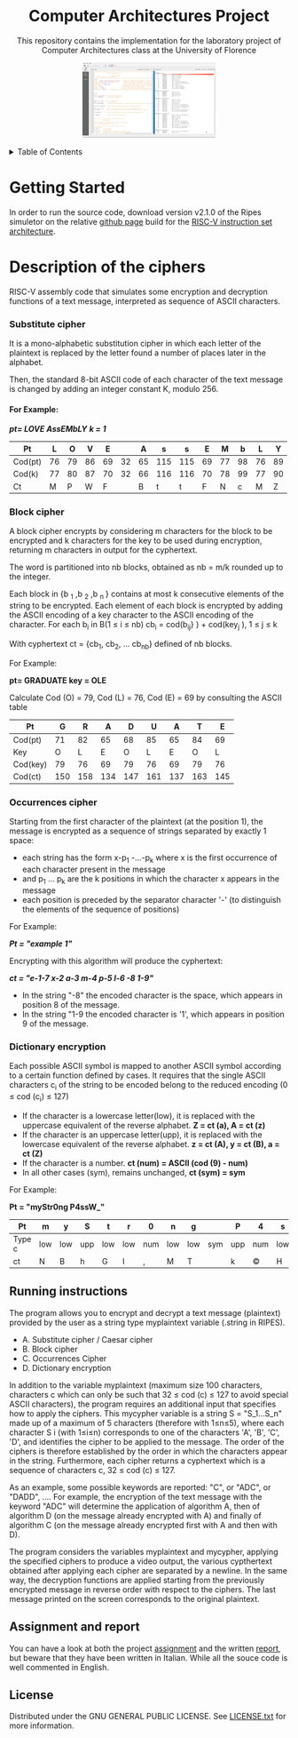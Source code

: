 <br />
<div align="center">
  <h1>Computer Architectures Project</h1>
  <p>
    This repository contains the implementation for the laboratory project of Computer Architectures class at the University of Florence
  </p>
  <p align="center">
    <img src="resources/images/animation.gif" />
</p>
</div>

<details>
  <summary>Table of Contents</summary>
  <ol>
    <li>
      <a href="#getting-started">Getting Started</a>
    </li>
    <li>
      <a href="#Description-of-the-ciphers">Description of the ciphers</a>
      <ul>
        <li><a href="#substitute-cipher">Substitute cipher</a></li>
        <li><a href="#block-cipher">Block cipher</a></li>
        <li><a href="#occurrences-cipher">Occurrences cipher</a></li>
        <li><a href="#dictionary-encryption">Dictionary encryption</a></li>
      </ul>
    </li>
    <li><a href="#running-instructions">Running instructions</a></li>
    <li><a href="#assignment-and-report">Assignment and report</a></li>
    <li><a href="#license">License</a></li>
  </ol>
</details>

# Getting Started

In order to run the source code, download version v2.1.0 of the Ripes simuletor on the relative [github page](https://github.com/mortbopet/Ripes/releases/tag/v2.1.0) build for the [RISC-V instruction set architecture](https://riscv.org/wp-content/uploads/2017/05/riscv-spec-v2.2.pdf).

# Description of the ciphers

RISC-V assembly code that simulates some encryption and decryption functions of a text message, interpreted as sequence of ASCII characters.

### Substitute cipher

It is a mono-alphabetic substitution cipher in which each letter of the plaintext is replaced by the letter found a number of places later in the alphabet.

Then, the standard 8-bit ASCII code of each character of the text message is changed by adding an integer constant K, modulo 256.

#### For Example:


***pt= LOVE AssEMbLY***
  ***k = 1***

|Pt|L|O|V|E| |A|s|s|E|M|b|L|Y|
|--|-|-|-|-|-|-|-|-|-|-|-|-|-|
|Cod(pt)|76|79|86|69|32|65|115|115|69|77|98|76|89|
|Cod(k)|77|80|87|70|32|66|116|116|70|78|99|77|90|
|Ct|M|P|W|F| |B|t|t|F|N|c|M|Z|

### Block cipher

A block cipher encrypts by considering m characters for the block to be encrypted and k characters for the key to be used during encryption, returning m  characters in output for the cyphertext.

The word is partitioned into nb blocks, obtained as nb = m/k rounded up to the integer.


<p> 
  Each block in {b <sub>1</sub> ,b <sub>2</sub> ,b <sub>n
  </sub> } contains at most k consecutive elements of the string to be encrypted. Each element of each block is encrypted by adding the ASCII encoding of a key character to the ASCII encoding of the character.
  For each b<sub>i</sub> in B(1 ≤ i ≤ nb) cb<sub>i</sub> = cod(b<sub>ij</sub>} ) + cod(key<sub>j</sub> ), 1 ≤ j ≤ k
</p> 
<p> With cyphertext ct = {cb<sub>1</sub>, cb<sub>2</sub>, ... cb<sub>nb</sub>} defined of nb blocks.
</P>

For Example:

**pt= GRADUATE  key = OLE**

Calculate Cod (O) = 79, Cod (L) = 76, Cod (E) = 69 by consulting the ASCII table

|Pt|G|R|A|D|U|A|T|E|
|--|-|-|-|-|-|-|-|-|
|Cod(pt)|71|82|65|68|85|65|84|69|
|Key|O|L|E|O|L|E|O|L|
|Cod(key)|79|76|69|79|76|69|79|76|
|Cod(ct)|150|158|134|147|161|137|163|145

### Occurrences cipher

Starting from the first character of the plaintext (at the position
1), the message is encrypted as a sequence of strings separated by exactly 1 space:
<p>
  <ul>
    <li>
      each string has the form x-p<sub>1</sub> -...-p<sub>k</sub> where x is the first occurrence of each character present in the message
    </li>
    <li> 
      and p<sub>1</sub> ... p<sub>k</sub> are the k positions in which the character x appears in the message
    </li>
  <li>
    each position is preceded by the separator character '-' (to distinguish the elements of the sequence of positions)
  </li>
  </ul>
</p>

For Example:

***Pt = "example 1"***

Encrypting with this algorithm will produce the cyphertext:

***ct = "e-1-7 x-2 a-3 m-4 p-5 l-6  -8 1-9"***

* In the string "-8" the encoded character is the space, which appears in position 8 of the message.
* In the string "1-9 the encoded character is '1', which appears in position 9 of the message.


### Dictionary encryption
<p>
Each possible ASCII symbol is mapped to another ASCII symbol according to a certain function defined by cases. It requires that the single ASCII characters c<sub>i</sub> of the string to be encoded belong to the reduced encoding (0 ≤ cod (c<sub>i</sub>) ≤ 127)
</p>

* If the character is a lowercase letter(low), it is replaced with the uppercase equivalent of the reverse alphabet. 
  **Z = ct (a), A = ct (z)**
* If the character is an uppercase letter(upp), it is replaced with the lowercase equivalent of the reverse alphabet. 
  **z = ct (A), y = ct (B), a = ct (Z)**
* If the character is a number.
  **ct (num) = ASCII (cod (9) - num)**
* In all other cases (sym), remains unchanged, 
  **ct (sym) = sym**


For Example:

**Pt = "myStr0ng P4ssW_"**

Pt|m|y|S|t|r|0|n|g| |P|4|s|s|W|_|
----|-|-|-|-|-|-|-|-|-|-|-|-|-|-|-|
Type c| low| low| upp| low| low| num| low| low| sym| upp| num| low| low| upp|sym|
ct|N|B|h|G|I|‚|M|T| |k|©|H|H|d|_|


## Running instructions

The program allows you to encrypt and decrypt a text message (plaintext) provided by the user as a string type myplaintext variable (.string in RIPES).

* A. Substitute cipher / Caesar cipher
* B. Block cipher
* C. Occurrences Cipher
* D. Dictionary encryption

In addition to the variable myplaintext (maximum size 100 characters, characters c which can only be such that 32 ≤ cod (c) ≤ 127 to avoid special ASCII characters), the program requires an additional input that specifies how to apply the ciphers. This mycypher variable is a string S = "S_1...S_n" made up of a maximum of 5 characters (therefore with 1≤n≤5), where each character S i (with 1≤i≤n) corresponds to one of the characters 'A', 'B', 'C', 'D', and identifies the cipher to be applied to the message. The order of the ciphers is therefore established by the order in which the characters appear in the string. Furthermore, each cipher returns a cyphertext which is a sequence of characters c, 32 ≤ cod (c) ≤ 127.

As an example, some possible keywords are reported: "C", or "ADC", or "DADD", .... For example, the encryption of the text message with the keyword "ADC" will determine the application of algorithm A, then of algorithm D (on the message already encrypted with A) and finally of algorithm C (on the message already encrypted first with A and then with D).

The program considers the variables myplaintext and mycypher, applying the specified ciphers to produce a video output, the various cypthertext obtained after applying each cipher are separated by a newline. In the same way, the decryption functions are applied starting from the previously encrypted message in reverse order with respect to the ciphers. The last message printed on the screen corresponds to the original plaintext.

## Assignment and report

You can have a look at both the project [assignment](doc/Project_Assignment_aa_19-20.pdf) and the written [report](doc/Report.pdf), but beware that they have been written in Italian.
While all the souce code is well commented in English.

## License

Distributed under the GNU GENERAL PUBLIC LICENSE.  See [LICENSE.txt](LICENSE) for more information.
